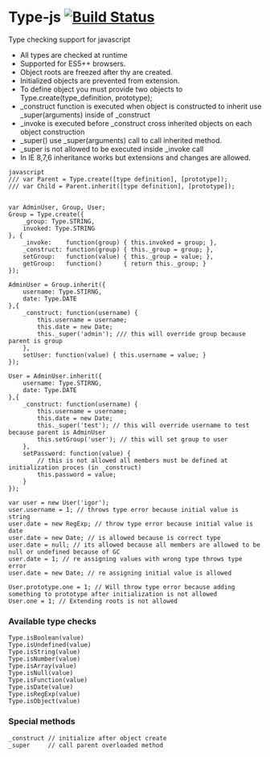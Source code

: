 Type-js [![Build Status](https://travis-ci.org/igorzg/type-js.svg?branch=master)](https://travis-ci.org/igorzg/type-js)
========

Type checking support for javascript
* All types are checked at runtime
* Supported for ES5++ browsers.
* Object roots are freezed after thy are created.
* Initialized objects are prevented from extension.
* To define object you must provide two objects to Type.create(type_definition, prototype);
* _construct function is executed when object is constructed to inherit use _super(arguments) inside of _construct
* _invoke is executed before _construct cross inherited objects on each object construction
* _super() use _super(arguments) call to call inherited method.
* _super is not allowed to be executed inside _invoke call
* In IE 8,7,6 inheritance works but extensions and changes are allowed.


```
javascript
/// var Parent = Type.create([type definition], [prototype]);
/// var Child = Parent.inherit([type definition], [prototype]);


var AdminUser, Group, User;
Group = Type.create({
    _group: Type.STRING,
    invoked: Type.STRING
}, {
    _invoke:    function(group) { this.invoked = group; },
    _construct: function(group) { this._group = group; },
    setGroup:   function(value) { this._group = value; },
    getGroup:   function()      { return this._group; }
});

AdminUser = Group.inherit({
    username: Type.STIRNG,
    date: Type.DATE
},{
    _construct: function(username) {
        this.username = username;
        this.date = new Date;
        this._super('admin'); /// this will override group because parent is group
    },
    setUser: function(value) { this.username = value; }
});

User = AdminUser.inherit({
    username: Type.STIRNG,
    date: Type.DATE
},{
    _construct: function(username) {
        this.username = username;
        this.date = new Date;
        this._super('test'); // this will override username to test because parent is AdminUser
        this.setGroup('user'); // this will set group to user
    },
    setPassword: function(value) {
        // this is not allowed all members must be defined at initialization proces (in _construct)
        this.password = value;
    }
});

var user = new User('igor');
user.username = 1; // throws type error because initial value is string
user.date = new RegExp; // throw type error because initial value is date
user.date = new Date; // is allowed because is correct type
user.date = null; // its allowed because all members are allowed to be null or undefined because of GC
user.date = 1; // re assigning values with wrong type throws type error
user.date = new Date; // re assigning initial value is allowed

User.prototype.one = 1; // Will throw type error because adding something to prototype after initialization is not allowed
User.one = 1; // Extending roots is not allowed

```

### Available type checks

```
Type.isBoolean(value)
Type.isUndefined(value)
Type.isString(value)
Type.isNumber(value)
Type.isArray(value)
Type.isNull(value)
Type.isFunction(value)
Type.isDate(value)
Type.isRegExp(value)
Type.isObject(value)
```

### Special methods

```
_construct // initialize after object create
_super     // call parent overloaded method
```
